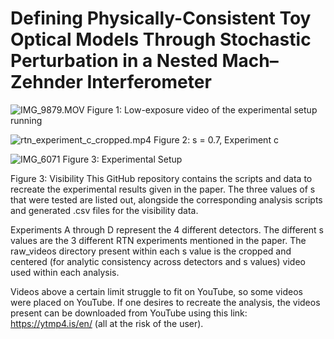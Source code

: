 # Defining Physically-Consistent Toy Optical Models Through Stochastic Perturbation in a Nested Mach–Zehnder Interferometer



![IMG_9879.MOV](https://github.com/user-attachments/assets/ac7f3d76-98a3-4d9e-ba89-2ec87aac909b)
Figure 1: Low-exposure video of the experimental setup running

![rtn_experiment_c_cropped.mp4](https://github.com/user-attachments/assets/183c5f98-4440-4909-af92-2f05899b3e09)
Figure 2: s = 0.7, Experiment c

![IMG_6071](https://github.com/user-attachments/assets/d6fddb32-a097-49fa-a9fb-b626177dad2e)
Figure 3: Experimental Setup

Figure 3: Visibility
This GitHub repository contains the scripts and data to recreate the experimental results given in the paper. The three values of s that were tested are listed out, alongside the corresponding analysis scripts and generated .csv files for the visibility data.

Experiments A through D represent the 4 different detectors. The different s values are the 3 different RTN experiments mentioned in the paper. The raw_videos directory present within each s value is the cropped and centered (for analytic consistency across detectors and s values) video used within each analysis.

Videos above a certain limit struggle to fit on YouTube, so some videos were placed on YouTube. If one desires to recreate the analysis, the videos present can be downloaded from YouTube using this link: https://ytmp4.is/en/ (all at the risk of the user).




